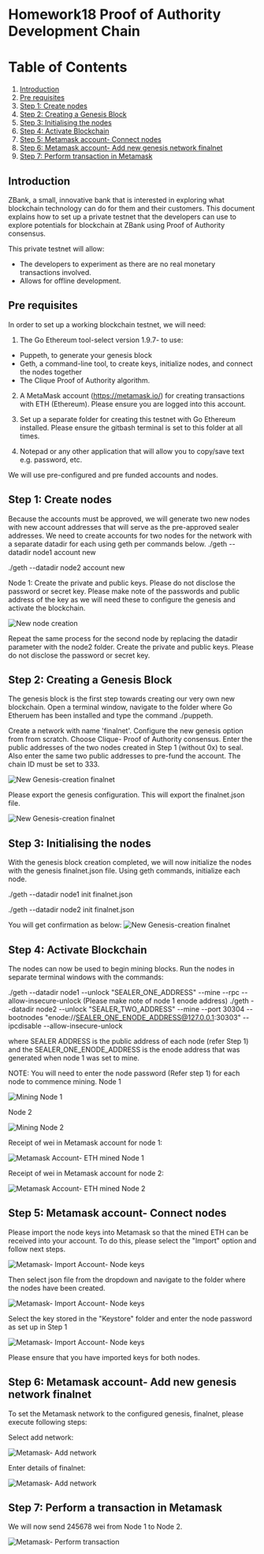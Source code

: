 # Homework18 Proof of Authority Development Chain

# Table of Contents
1. [Introduction](#Introduction)
2. [Pre requisites](#Paragraph1)
3. [Step 1: Create nodes](#Paragraph2)
4. [Step 2: Creating a Genesis Block](#Paragraph3) 
5. [Step 3: Initialising the nodes](#Paragraph4) 
6. [Step 4: Activate Blockchain](#Paragraph5) 
7. [Step 5: Metamask account- Connect nodes](#Paragraph6) 
8. [Step 6: Metamask account- Add new genesis network finalnet](#Paragraph7) 
9. [Step 7: Perform transaction in Metamask](#Paragraph8) 

## Introduction <a name="Introduction"></a>
ZBank, a small, innovative bank that is interested in exploring what blockchain technology can do for them and their customers. This document explains how to set up a private testnet that the developers can use to explore potentials for blockchain at ZBank using Proof of Authority consensus.

This private testnet will allow:
- The developers to experiment as there are no real monetary transactions involved.
- Allows for offline development.


## Pre requisites <a name="paragraph1"></a>

In order to set up a working blockchain testnet, we will need:

1. The Go Ethereum tool-select version 1.9.7- to use:
- Puppeth, to generate your genesis block
- Geth, a command-line tool, to create keys, initialize nodes, and connect the nodes together
- The Clique Proof of Authority algorithm.

2. A MetaMask account (https://metamask.io/) for creating transactions with ETH (Ethereum). Please ensure you are logged into this account.

3. Set up a separate folder for creating this testnet with Go Ethereum installed. Please ensure the gitbash terminal is set to this folder at all times.

4. Notepad or any other application that will allow you to copy/save text e.g. password, etc.

We will use pre-configured and pre funded accounts and nodes.

## Step 1: Create nodes <a name="paragraph2"></a>

Because the accounts must be approved, we will generate two new nodes with new account addresses that will serve as the pre-approved sealer addresses. We need to create accounts for two nodes for the network with a separate datadir for each using geth per commands below. 
./geth --datadir node1 account new

./geth --datadir node2 account new

Node 1: Create the private and public keys. Please do not disclose the password or secret key. Please make note of the passwords and public address of the key as we will need these to configure the genesis and activate the blockchain.

![New node creation](https://github.com/Renumelb/HW18/blob/main/Screenshots/Node%20creation.PNG)


Repeat the same process for the second node by replacing the datadir parameter with the node2 folder. Create the private and public keys. Please do not disclose the password or secret key.


## Step 2: Creating a Genesis Block <a name="paragraph3"></a>


The genesis block is the first step towards creating our very own new blockchain. Open a terminal window, navigate to the folder where Go Etheruem has been installed and type the command ./puppeth.

Create a network with name 'finalnet'. Configure the new genesis option from from scratch. Choose Clique- Proof of Authority consensus. Enter the public addresses of the two nodes created in Step 1 (without 0x) to seal. Also enter the same two public addresses to pre-fund the account. The chain ID must be set to 333.

![New Genesis-creation finalnet](https://github.com/Renumelb/HW18/blob/main/Screenshots/Finalgenesis.PNG)

Please export the genesis configuration. This will export the finalnet.json file.


![New Genesis-creation finalnet](https://github.com/Renumelb/HW18/blob/main/Screenshots/finalnetjason.PNG)


## Step 3: Initialising the nodes <a name="paragraph4"></a>

With the genesis block creation completed, we will now initialize the nodes with the genesis finalnet.json file. Using geth commands, initialize each node.

./geth --datadir node1 init finalnet.json

./geth --datadir node2 init finalnet.json

You will get confirmation as below:
![New Genesis-creation finalnet](https://github.com/Renumelb/HW18/blob/main/Screenshots/node%20initilisation.PNG)


## Step 4: Activate Blockchain <a name="paragraph5"></a>

The nodes can now be used to begin mining blocks. Run the nodes in separate terminal windows with the commands:

./geth --datadir node1 --unlock "SEALER_ONE_ADDRESS" --mine --rpc --allow-insecure-unlock (Please make note of node 1 enode address)
./geth --datadir node2 --unlock "SEALER_TWO_ADDRESS" --mine --port 30304 --bootnodes "enode://SEALER_ONE_ENODE_ADDRESS@127.0.0.1:30303" --ipcdisable --allow-insecure-unlock

where SEALER ADDRESS is the public address of each node (refer Step 1) and
the SEALER_ONE_ENODE_ADDRESS is the enode address that was generated when node 1 was set to mine.

NOTE: You will need to enter the node password (Refer step 1) for each node to commence mining.
Node 1

![Mining Node 1](https://github.com/Renumelb/HW18/blob/main/Screenshots/Node1mining.PNG)

Node 2

![Mining Node 2](https://github.com/Renumelb/HW18/blob/main/Screenshots/Node2mining.PNG)

Receipt of wei in Metamask account for node 1:

![Metamask Account- ETH mined Node 1](https://github.com/Renumelb/HW18/blob/main/Screenshots/Metamask%20node1.PNG)

Receipt of wei in Metamask account for node 2:

![Metamask Account- ETH mined Node 2](https://github.com/Renumelb/HW18/blob/main/Screenshots/Metamasknode2.PNG)

## Step 5: Metamask account- Connect nodes  <a name="paragraph6"></a>


Please import the node keys into Metamask so that the mined ETH can be received into your account. To do this, please select the "Import" option and follow next steps.

![Metamask- Import Account- Node keys](https://github.com/Renumelb/HW18/blob/main/Screenshots/Metamaskimport1.PNG)


Then select json file from the dropdown and navigate to the folder where the nodes have been created. 

![Metamask- Import Account- Node keys](https://github.com/Renumelb/HW18/blob/main/Screenshots/Metamaskimport2.PNG)

Select the key stored in the "Keystore" folder and enter the node password as set up in Step 1

![Metamask- Import Account- Node keys](https://github.com/Renumelb/HW18/blob/main/Screenshots/metamaskimport3.PNG)

Please ensure that you have imported keys for both nodes.

## Step 6: Metamask account- Add new genesis network finalnet  <a name="paragraph7"></a>

To set the Metamask network to the configured genesis, finalnet, please execute following steps:

Select add network:

![Metamask- Add network](https://github.com/Renumelb/HW18/blob/main/Screenshots/metamaskaddnetwork1.PNG)

Enter details of finalnet:

![Metamask- Add network](https://github.com/Renumelb/HW18/blob/main/Screenshots/Metamaskaddnetwork2.PNG)


## Step 7: Perform a transaction in Metamask  <a name="paragraph8"></a>

We will now send 245678 wei from Node 1 to Node 2.

![Metamask- Perform transaction](https://github.com/Renumelb/HW18/blob/main/Screenshots/Send%20txn.PNG)

